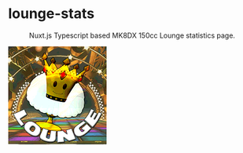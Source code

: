 # lounge-stats

<div style="text-align: center;"> Nuxt.js Typescript based MK8DX 150cc Lounge statistics page. </div>

![](./logo.gif)
